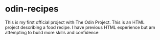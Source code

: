# odin-recipes
This is my first official project with The Odin Project. This is an HTML project describing a food recipe. I have previous HTML experience but am attempting to build more skills and confidence